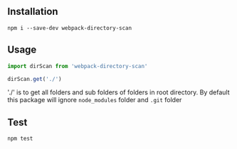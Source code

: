 ## Installation

`npm i --save-dev webpack-directory-scan`

## Usage

```js
import dirScan from 'webpack-directory-scan'

dirScan.get('./')

```

'./' is to get all folders and sub folders of folders in root directory. By default this package will ignore `node_modules` folder and `.git` folder


## Test

`npm test`